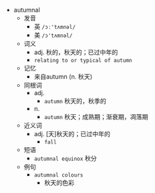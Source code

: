 - autumnal
  - 发音
    - 英 `/ɔː'tʌmnəl/`
    - 美 `/ɔ'tʌmnəl/`
  - 词义
    - adj. 秋的，秋天的；已过中年的
    - `relating to or typical of autumn`
  - 记忆
    - 来自autumn (n. 秋天)
  - 同根词
    - adj.
      - `autumn` 秋天的，秋季的
    - n.
      - `autumn` 秋天；成熟期；渐衰期，凋落期
  - 近义词
    - adj. [天]秋天的；已过中年的
      - `fall`
  - 短语
    - `autumnal equinox` 秋分 
  - 例句
    - `autumnal colours`
      - 秋天的色彩

